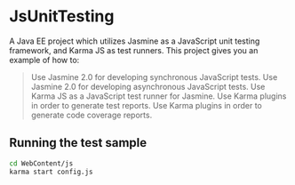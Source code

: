 JsUnitTesting
=============

A Java EE project which utilizes Jasmine as a JavaScript unit testing framework, and Karma JS as test runners. This project gives you an example of how to:
> Use Jasmine 2.0 for developing synchronous JavaScript tests.
> Use Jasmine 2.0 for developing asynchronous JavaScript tests. 
> Use Karma JS as a JavaScript test runner for Jasmine.
> Use Karma plugins in order to generate test reports.
> Use Karma plugins in order to generate code coverage reports.

Running the test sample
--------------

```sh
cd WebContent/js
karma start config.js
```